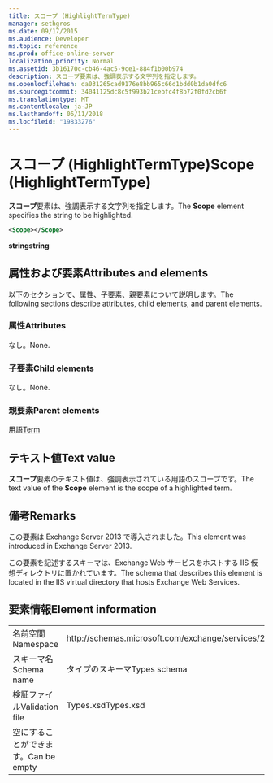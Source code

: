 ```yaml
---
title: スコープ (HighlightTermType)
manager: sethgros
ms.date: 09/17/2015
ms.audience: Developer
ms.topic: reference
ms.prod: office-online-server
localization_priority: Normal
ms.assetid: 3b16170c-cb46-4ac5-9ce1-884f1b00b974
description: スコープ要素は、強調表示する文字列を指定します。
ms.openlocfilehash: da031265cad9176e8bb965c66d1bdd0b1da0dfc6
ms.sourcegitcommit: 34041125dc8c5f993b21cebfc4f8b72f0fd2cb6f
ms.translationtype: MT
ms.contentlocale: ja-JP
ms.lasthandoff: 06/11/2018
ms.locfileid: "19833276"
---
```

# <a name="scope-highlighttermtype"></a><span data-ttu-id="49245-103">スコープ (HighlightTermType)</span><span class="sxs-lookup"><span data-stu-id="49245-103">Scope (HighlightTermType)</span></span>

<span data-ttu-id="49245-104">**スコープ**要素は、強調表示する文字列を指定します。</span><span class="sxs-lookup"><span data-stu-id="49245-104">The **Scope** element specifies the string to be highlighted.</span></span> 
  
```XML
<Scope></Scope>
```

 <span data-ttu-id="49245-105">**string**</span><span class="sxs-lookup"><span data-stu-id="49245-105">**string**</span></span>
## <a name="attributes-and-elements"></a><span data-ttu-id="49245-106">属性および要素</span><span class="sxs-lookup"><span data-stu-id="49245-106">Attributes and elements</span></span>

<span data-ttu-id="49245-107">以下のセクションで、属性、子要素、親要素について説明します。</span><span class="sxs-lookup"><span data-stu-id="49245-107">The following sections describe attributes, child elements, and parent elements.</span></span>
  
### <a name="attributes"></a><span data-ttu-id="49245-108">属性</span><span class="sxs-lookup"><span data-stu-id="49245-108">Attributes</span></span>

<span data-ttu-id="49245-109">なし。</span><span class="sxs-lookup"><span data-stu-id="49245-109">None.</span></span>
  
### <a name="child-elements"></a><span data-ttu-id="49245-110">子要素</span><span class="sxs-lookup"><span data-stu-id="49245-110">Child elements</span></span>

<span data-ttu-id="49245-111">なし。</span><span class="sxs-lookup"><span data-stu-id="49245-111">None.</span></span>
  
### <a name="parent-elements"></a><span data-ttu-id="49245-112">親要素</span><span class="sxs-lookup"><span data-stu-id="49245-112">Parent elements</span></span>

[<span data-ttu-id="49245-113">用語</span><span class="sxs-lookup"><span data-stu-id="49245-113">Term</span></span>](term.md)
  
## <a name="text-value"></a><span data-ttu-id="49245-114">テキスト値</span><span class="sxs-lookup"><span data-stu-id="49245-114">Text value</span></span>

<span data-ttu-id="49245-115">**スコープ**要素のテキスト値は、強調表示されている用語のスコープです。</span><span class="sxs-lookup"><span data-stu-id="49245-115">The text value of the **Scope** element is the scope of a highlighted term.</span></span> 
  
## <a name="remarks"></a><span data-ttu-id="49245-116">備考</span><span class="sxs-lookup"><span data-stu-id="49245-116">Remarks</span></span>

<span data-ttu-id="49245-117">この要素は Exchange Server 2013 で導入されました。</span><span class="sxs-lookup"><span data-stu-id="49245-117">This element was introduced in Exchange Server 2013.</span></span>
  
<span data-ttu-id="49245-118">この要素を記述するスキーマは、Exchange Web サービスをホストする IIS 仮想ディレクトリに置かれています。</span><span class="sxs-lookup"><span data-stu-id="49245-118">The schema that describes this element is located in the IIS virtual directory that hosts Exchange Web Services.</span></span>
  
## <a name="element-information"></a><span data-ttu-id="49245-119">要素情報</span><span class="sxs-lookup"><span data-stu-id="49245-119">Element information</span></span>

|||
|:-----|:-----|
|<span data-ttu-id="49245-120">名前空間</span><span class="sxs-lookup"><span data-stu-id="49245-120">Namespace</span></span>  <br/> |http://schemas.microsoft.com/exchange/services/2006/types  <br/> |
|<span data-ttu-id="49245-121">スキーマ名</span><span class="sxs-lookup"><span data-stu-id="49245-121">Schema name</span></span>  <br/> |<span data-ttu-id="49245-122">タイプのスキーマ</span><span class="sxs-lookup"><span data-stu-id="49245-122">Types schema</span></span>  <br/> |
|<span data-ttu-id="49245-123">検証ファイル</span><span class="sxs-lookup"><span data-stu-id="49245-123">Validation file</span></span>  <br/> |<span data-ttu-id="49245-124">Types.xsd</span><span class="sxs-lookup"><span data-stu-id="49245-124">Types.xsd</span></span>  <br/> |
|<span data-ttu-id="49245-125">空にすることができます。</span><span class="sxs-lookup"><span data-stu-id="49245-125">Can be empty</span></span>  <br/> ||
   


